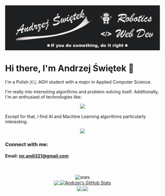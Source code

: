 
[![Header](https://raw.githubusercontent.com/Andrzej-Swietek/Andrzej-Swietek/master/readme_header.png "Header")][website]



# Hi there, I'm Andrzej Świętek 👋
<!--
### Have a look what I'm up to ➡️ [swietek.pl][website]
-->
I'm a Polish 🇵🇱 AGH student with a major in Applied Computer Science.

I'm really into interesting algorithms and problem-solving itself. Additionally, I'm an enthusiast of technologies like:

<p align="center">
  <a href="https://skillicons.dev">
    <img src="https://skillicons.dev/icons?i=go,java,docker,python,vim" />
  </a>
</p>
 
 Except for that, I find AI and Machine Learning algorithms particularly interesting. 
<p align="center">
  <a href="https://skillicons.dev">
    <img src="https://skillicons.dev/icons?i=pytorch,tensorflow" />
  </a>
</p>

<!--
**AndrzejSwietek2001/AndrzejSwietek2001** is a ✨ _special_ ✨ repository because its `README.md` (this file) appears on your GitHub profile.

Here are some ideas to get you started:

- 🔭 I’m currently working on ... Studying
- 🌱 I’m currently learning ... ROS, Tensorflow
- 👯 I’m looking to collaborate on ...
- 🤔 I’m looking for help with ...
- 💬 Ask me about ... Anything I know answer for
- 📫 How to reach me: ...
- 😄 Pronouns: ...
- ⚡ Fun fact: I like playing piano.
-->


### Connect with me:
#### Email: mr.andi321@gmail.com
<!-- [<img align="left" alt="swietek.pl" width="22px" src="https://raw.githubusercontent.com/iconic/open-iconic/master/svg/globe.svg" />][website]
[<img align="left" alt="swietek.pl" width="22px" src="https://cdn.jsdelivr.net/npm/simple-icons@3.4.0/icons/facebook.svg" />][facebook]
[<img align="left" alt="swietek.pl" width="22px" src="https://cdn.jsdelivr.net/npm/simple-icons@3.4.0/icons/instagram.svg" />][instagram]
 -->


<br>
<br>

<div align="center">
   <img src="https://github-readme-streak-stats.herokuapp.com/?user=Andrzej-Swietek&theme=dark&hide_border=true" alt="stats" />
</div>
<div align="center">
    <a href="https://github.com/Andrzej-Swietek/Andrzej-Swietek">
       <img align="center" src="https://github-readme-stats.vercel.app/api/top-langs/?username=Andrzej-Swietek&hide=html,css&title_color=ffffff&text_color=c9cacc&icon_color=2bbc8a&bg_color=1d1f21&langs_count=3" />
    </a>
    <a href="https://github.com/Andrzej-Swietek/Andrzej-Swietek">
       <img align="center" src="https://github-readme-stats.vercel.app/api?username=Andrzej-Swietek&show_icons=true&line_height=27&count_private=true&title_color=ffffff&text_color=c9cacc&icon_color=2bbc8a&bg_color=1d1f21" alt="Andrzej's GitHub Stats" />
    </a>
</div>
<div align="center">
   <a href="https://github.com/Andrzej-Swietek/ZSLRobot">
    <img align="center" src="https://github-readme-stats.vercel.app/api/pin/?username=Andrzej-Swietek&repo=ZSLRobot&title_color=ffffff&text_color=c9cacc&icon_color=2bbc8a&bg_color=1d1f21" />
  </a>
  
  
  <a href="https://github.com/Andrzej-Swietek/TigerTrons222-2019">
    <img align="center" src="https://github-readme-stats.vercel.app/api/pin/?username=Andrzej-Swietek&repo=TigerTrons222-2019&title_color=ffffff&text_color=c9cacc&icon_color=2bbc8a&bg_color=1d1f21" />
  </a>
</div>

[website]: www.swietek.pl
[facebook]: https://www.facebook.com/profile.php?id=100004757865043
[instagram]: https://www.instagram.com/swietekandrzej/
